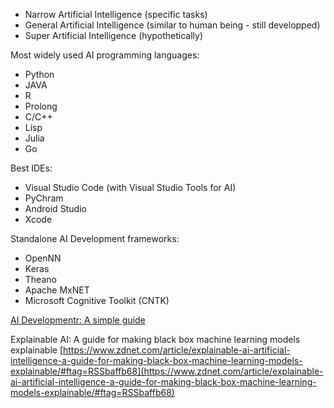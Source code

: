 
- Narrow Artificial Intelligence (specific tasks)
- General Artificial Intelligence (similar to human being - still developped)
- Super Artificial Intelligence (hypothetically)

Most widely used AI programming languages:

- Python
- JAVA
- R
- Prolong
- C/C++
- Lisp
- Julia
- Go

Best IDEs:

- Visual Studio Code (with Visual Studio Tools for AI)
- PyChram
- Android Studio
- Xcode

Standalone AI Development frameworks:

- OpenNN
- Keras
- Theano
- Apache MxNET
- Microsoft Cognitive Toolkit (CNTK)


[AI Developmentr: A simple guide](https://www.ai4beginners.com/artificial-intelligence-development/)

Explainable AI: A guide for making black box machine learning models explainable [https://www.zdnet.com/article/explainable-ai-artificial-intelligence-a-guide-for-making-black-box-machine-learning-models-explainable/#ftag=RSSbaffb68](https://www.zdnet.com/article/explainable-ai-artificial-intelligence-a-guide-for-making-black-box-machine-learning-models-explainable/#ftag=RSSbaffb68)


